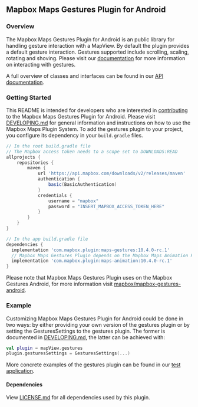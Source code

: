 ## Mapbox Maps Gestures Plugin for Android

### Overview

The Mapbox Maps Gestures Plugin for Android is an public library for handling gesture interaction with a MapView. By default the plugin provides a default gesture interaction. Gestures supported include scrolling, scaling, rotating and shoving. Please visit our [documentation](https://docs.mapbox.com/android/maps/guides/ui-settings/#gestures) for more information on interacting with gestures.

A full overview of classes and interfaces can be found in our [API documentation](https://docs.mapbox.com/android/beta/maps/guides/).

### Getting Started

This README is intended for developers who are interested in [contributing](https://github.com/mapbox/mapbox-maps-android/blob/master/CONTRIBUTING.md) to the Mapbox Maps Gestures Plugin for Android. Please visit [DEVELOPING.md](https://github.com/mapbox/mapbox-maps-android/blob/master/DEVELOPING.md) for general information and instructions on how to use the Mapbox Maps Plugin System. To add the gestures plugin to your project, you configure its dependency in your `build.gradle` files.

```groovy
// In the root build.gradle file
// The Mapbox access token needs to a scope set to DOWNLOADS:READ
allprojects {
    repositories {
        maven {
            url 'https://api.mapbox.com/downloads/v2/releases/maven'
            authentication {
                basic(BasicAuthentication)
            }
            credentials {
                username = "mapbox"
                password = "INSERT_MAPBOX_ACCESS_TOKEN_HERE"
            }
        }
    }
}

// In the app build.gradle file
dependencies {
  implementation 'com.mapbox.plugin:maps-gestures:10.4.0-rc.1'
  // Mapbox Maps Gestures Plugin depends on the Mapbox Maps Animation Plugin
  implementation 'com.mapbox.plugin:maps-animation:10.4.0-rc.1'
}
```

Please note that Mapbox Maps Gestures Plugin uses on the Mapbox Gestures Android, for more information visit [mapbox/mapbox-gestures-android](https://github.com/mapbox/mapbox-gestures-android).

### Example

Customizing Mapbox Maps Gestures Plugin for Android could be done in two ways: by either providing your own version of the gestures plugin or by setting the GesturesSettings to the gestures plugin. The former is documented in [DEVELOPING.md](https://github.com/mapbox/mapbox-maps-android/blob/master/DEVELOPING.md), the latter can be achieved with:

```kotlin
val plugin = mapView.gestures
plugin.gesturesSettings = GesturesSettings(...)
```

More concrete examples of the gestures plugin can be found in our [test application](https://github.com/mapbox/mapbox-maps-android/tree/master/app/src/main/java/com/mapbox/maps/testapp).

#### Dependencies

View [LICENSE.md](LICENSE.md) for all dependencies used by this plugin.
